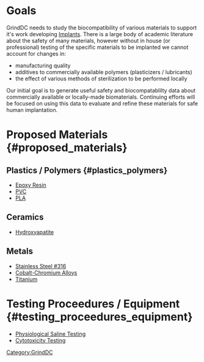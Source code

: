 # Goals

GrindDC needs to study the biocompatibility of various materials to
support it's work developing [Implants](Implants). There is a
large body of academic literature about the safety of many materials,
however without in house (or professional) testing of the specific
materials to be implanted we cannot account for changes in:

-   manufacturing quality
-   additives to commercially available polymers (plasticizers /
    lubricants)
-   the effect of various methods of sterilization to be performed
    locally

Our initial goal is to generate useful safety and biocompatablilty data
about commercially available or locally-made biomaterials. Continuing
efforts will be focused on using this data to evaluate and refine these
materials for safe human implantation.

# Proposed Materials {#proposed_materials}

## Plastics / Polymers {#plastics_polymers}

-   [Epoxy Resin](Epoxy_Resin)
-   [PVC](Polyvinyl_chloride)
-   [PLA](Polylactic_acid)

## Ceramics

-   [Hydroxyapatite](Hydroxyapatite)

## Metals

-   [Stainless Steel #316](Stainless316)
-   [Cobalt-Chromium Alloys](CoCr)
-   [Titanium](Ti)

# Testing Proceedures / Equipment {#testing_proceedures_equipment}

-   [Physiological Saline Testing](PhysiologicalSaline)
-   [Cytotoxicity Testing](Cytotoxicity)

[Category:GrindDC](Category:GrindDC)
